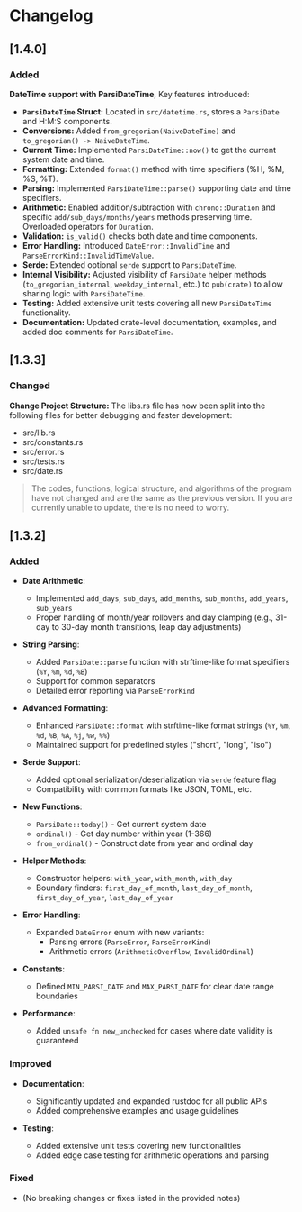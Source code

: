# Changelog

## [1.4.0]

### Added
 **DateTime support with ParsiDateTime**,
Key features introduced:
- **`ParsiDateTime` Struct:** Located in `src/datetime.rs`, stores a `ParsiDate` and H:M:S components.
- **Conversions:** Added `from_gregorian(NaiveDateTime)` and `to_gregorian() -> NaiveDateTime`.
- **Current Time:** Implemented `ParsiDateTime::now()` to get the current system date and time.
- **Formatting:** Extended `format()` method with time specifiers (%H, %M, %S, %T).
- **Parsing:** Implemented `ParsiDateTime::parse()` supporting date and time specifiers.
- **Arithmetic:** Enabled addition/subtraction with `chrono::Duration` and specific `add/sub_days/months/years` methods preserving time. Overloaded operators for `Duration`.
- **Validation:** `is_valid()` checks both date and time components.
- **Error Handling:** Introduced `DateError::InvalidTime` and `ParseErrorKind::InvalidTimeValue`.
- **Serde:** Extended optional `serde` support to `ParsiDateTime`.
- **Internal Visibility:** Adjusted visibility of `ParsiDate` helper methods (`to_gregorian_internal`, `weekday_internal`, etc.) to `pub(crate)` to allow sharing logic with `ParsiDateTime`.
- **Testing:** Added extensive unit tests covering all new `ParsiDateTime` functionality.
- **Documentation:** Updated crate-level documentation, examples, and added doc comments for `ParsiDateTime`.


## [1.3.3]

### Changed
**Change Project Structure:**
The libs.rs file has now been split into the following files for better debugging and faster development:
- src/lib.rs
- src/constants.rs
- src/error.rs
- src/tests.rs
- src/date.rs

> The codes, functions, logical structure, and algorithms of the program have not changed and are the same as the previous version. If you are currently unable to update, there is no need to worry.


## [1.3.2]

### Added
- **Date Arithmetic**:
  - Implemented `add_days`, `sub_days`, `add_months`, `sub_months`, `add_years`, `sub_years`
  - Proper handling of month/year rollovers and day clamping (e.g., 31-day to 30-day month transitions, leap day adjustments)
  
- **String Parsing**:
  - Added `ParsiDate::parse` function with strftime-like format specifiers (`%Y`, `%m`, `%d`, `%B`)
  - Support for common separators
  - Detailed error reporting via `ParseErrorKind`

- **Advanced Formatting**:
  - Enhanced `ParsiDate::format` with strftime-like format strings (`%Y`, `%m`, `%d`, `%B`, `%A`, `%j`, `%w`, `%%`)
  - Maintained support for predefined styles ("short", "long", "iso")

- **Serde Support**:
  - Added optional serialization/deserialization via `serde` feature flag
  - Compatibility with common formats like JSON, TOML, etc.

- **New Functions**:
  - `ParsiDate::today()` - Get current system date
  - `ordinal()` - Get day number within year (1-366)
  - `from_ordinal()` - Construct date from year and ordinal day

- **Helper Methods**:
  - Constructor helpers: `with_year`, `with_month`, `with_day`
  - Boundary finders: `first_day_of_month`, `last_day_of_month`, `first_day_of_year`, `last_day_of_year`

- **Error Handling**:
  - Expanded `DateError` enum with new variants:
    - Parsing errors (`ParseError`, `ParseErrorKind`)
    - Arithmetic errors (`ArithmeticOverflow`, `InvalidOrdinal`)

- **Constants**:
  - Defined `MIN_PARSI_DATE` and `MAX_PARSI_DATE` for clear date range boundaries

- **Performance**:
  - Added `unsafe fn new_unchecked` for cases where date validity is guaranteed

### Improved
- **Documentation**:
  - Significantly updated and expanded rustdoc for all public APIs
  - Added comprehensive examples and usage guidelines

- **Testing**:
  - Added extensive unit tests covering new functionalities
  - Added edge case testing for arithmetic operations and parsing

### Fixed
- (No breaking changes or fixes listed in the provided notes)
